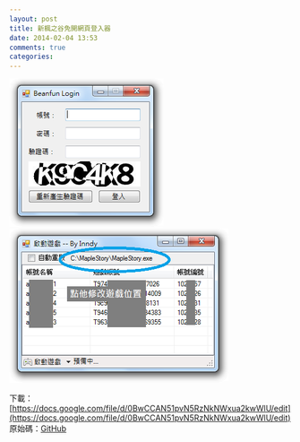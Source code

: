```yaml
---
layout: post
title: 新楓之谷免開網頁登入器
date: 2014-02-04 13:53
comments: true
categories:
---
```


![screenshot](images/2014-02-04-new-maplestory-login-without-fucking-beanfun--70ae294b--01.png)
![screenshot](images/2014-02-04-new-maplestory-login-without-fucking-beanfun--26873292--02.png)

下載：[https://docs.google.com/file/d/0BwCCAN51pvN5RzNkNWxua2kwWlU/edit](https://docs.google.com/file/d/0BwCCAN51pvN5RzNkNWxua2kwWlU/edit)
原始碼：[GitHub](https://github.com/Inndy/NewBeanfunLogin4TWMS)
